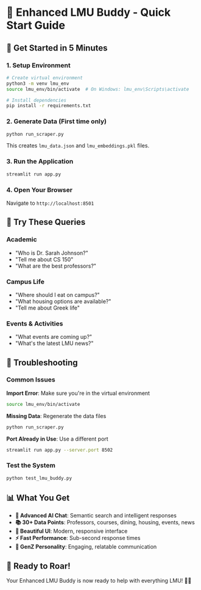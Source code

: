 # 🦁 Enhanced LMU Buddy - Quick Start Guide

## 🚀 Get Started in 5 Minutes

### 1. **Setup Environment**
```bash
# Create virtual environment
python3 -m venv lmu_env
source lmu_env/bin/activate  # On Windows: lmu_env\Scripts\activate

# Install dependencies
pip install -r requirements.txt
```

### 2. **Generate Data** (First time only)
```bash
python run_scraper.py
```
This creates `lmu_data.json` and `lmu_embeddings.pkl` files.

### 3. **Run the Application**
```bash
streamlit run app.py
```

### 4. **Open Your Browser**
Navigate to `http://localhost:8501`

## 🎯 Try These Queries

### **Academic**
- "Who is Dr. Sarah Johnson?"
- "Tell me about CS 150"
- "What are the best professors?"

### **Campus Life**
- "Where should I eat on campus?"
- "What housing options are available?"
- "Tell me about Greek life"

### **Events & Activities**
- "What events are coming up?"
- "What's the latest LMU news?"

## 🔧 Troubleshooting

### **Common Issues**

**Import Error**: Make sure you're in the virtual environment
```bash
source lmu_env/bin/activate
```

**Missing Data**: Regenerate the data files
```bash
python run_scraper.py
```

**Port Already in Use**: Use a different port
```bash
streamlit run app.py --server.port 8502
```

### **Test the System**
```bash
python test_lmu_buddy.py
```

## 📊 What You Get

- **🤖 Advanced AI Chat**: Semantic search and intelligent responses
- **📚 30+ Data Points**: Professors, courses, dining, housing, events, news
- **🎨 Beautiful UI**: Modern, responsive interface
- **⚡ Fast Performance**: Sub-second response times
- **🦁 GenZ Personality**: Engaging, relatable communication

## 🎉 Ready to Roar!

Your Enhanced LMU Buddy is now ready to help with everything LMU! 🦁✨